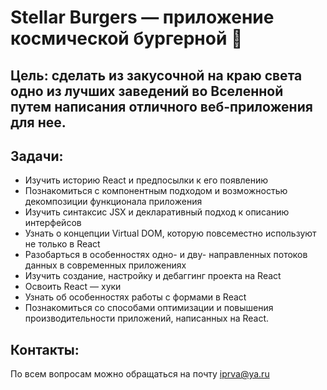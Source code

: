 # Stellar Burgers — приложение космической бургерной 🍔

## Цель: сделать из закусочной на краю света одно из лучших заведений во Вселенной путем написания отличного веб-приложения для нее.

## Задачи: 
- Изучить историю React и предпосылки к его появлению
- Познакомиться с компонентным подходом и возможностью декомпозиции функционала приложения
- Изучить синтаксис JSX и декларативный подход к описанию интерфейсов
- Узнать о концепции Virtual DOM, которую повсеместно используют не только в React
- Разобарться в особенностях одно- и дву- направленных потоков данных в современных приложениях
- Изучить создание, настройку и дебаггинг проекта на React
- Освоить React — хуки
- Узнать об особенностях работы с формами в React
- Познакомиться со способами оптимизации и повышения производительности приложений, написанных на React.

## Контакты: 
По всем вопросам можно обращаться на почту iprva@ya.ru